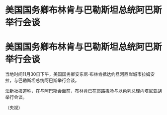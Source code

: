 # 美国国务卿布林肯与巴勒斯坦总统阿巴斯举行会谈

# 美国国务卿布林肯与巴勒斯坦总统阿巴斯举行会谈

当地时间11月30日下午，美国国务卿安东尼·布林肯抵达约旦河西岸城市拉姆安拉，与巴勒斯坦总统阿巴斯举行会谈。

法新社报道称，在与阿巴斯会面前，布林肯已在耶路撒冷与以色列总理内塔尼亚胡举行会谈。

（央视）

